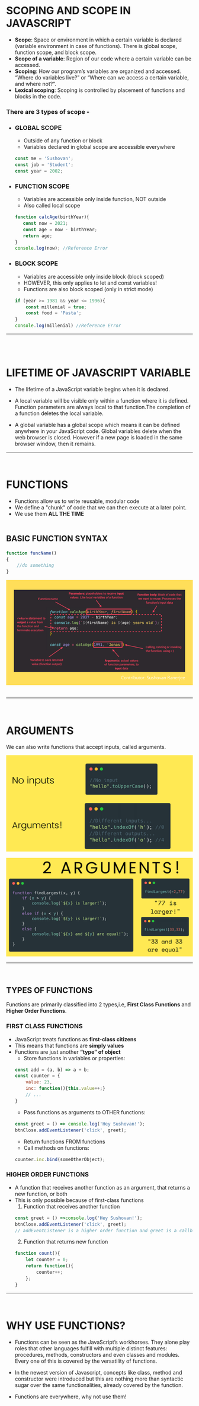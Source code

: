 <br>

# SCOPING AND SCOPE IN JAVASCRIPT

- **Scope**: Space or environment in which a certain variable is declared (variable 
environment in case of functions). There is global scope, function scope, and block scope.
- **Scope of a variable**: Region of our code where a certain variable can be accessed.
- **Scoping**: How our program’s variables are organized and accessed. “Where do variables live?” or “Where can we access a certain variable, and where not?”.
- **Lexical scoping**: Scoping is controlled by placement of functions and blocks in the code.

### There are 3 types of scope -
- ### **GLOBAL SCOPE**
    - Outside of any function or block
    - Variables declared in global scope are accessible everywhere
    ```js
    const me = 'Sushovan';
    const job = 'Student';
    const year = 2002;
    ```
- ### **FUNCTION SCOPE**
    - Variables are accessible only inside function, NOT outside
    - Also called local scope
     ```js
    function calcAge(birthYear){
        const now = 2021;
        const age = now - birthYear;
        return age;
    }
    console.log(now); //Reference Error
    ```
- ### **BLOCK SCOPE**
    - Variables are accessible only inside block (block scoped)
    - HOWEVER, this only applies to let and const variables!
    - Functions are also block scoped (only in strict mode)
    ```js
    if (year >= 1981 && year <= 1996){
        const millenial = true;
        const food = 'Pasta';
    }
    console.log(millenial) //Reference Error
    ```

<hr>
<br><br>

# LIFETIME OF JAVASCRIPT VARIABLE
- The lifetime of a JavaScript variable begins when it is declared.

- A local variable will be visible only within a function where it is defined. Function parameters are always local to that function.The completion of a function deletes the local variable.

- A global variable has a global scope which means it can be defined anywhere in your JavaScript code. Global variables delete when the web browser is closed. However if a new page is loaded in the same browser window, then it remains.
<hr>
<br>

# FUNCTIONS

- Functions allow us to write reusable, modular code 
- We define a "chunk" of code that we can then execute at a later point.
- We use them **ALL THE TIME**
  <br><br>

## BASIC FUNCTION SYNTAX
```js
function funcName()
{ 
    //do something 
}
```
![](anatomy.png)
<br><br>
<hr>
<br>

# ARGUMENTS
We can also write functions that accept inputs, called arguments.
<br>

![](arguments.png)
<br>

![](2_arguments.png)
<hr>
<br> 

## TYPES OF FUNCTIONS
Functions are primarily classified into 2 types,i.e, **First Class Functions** and **Higher Order Functions**.
### FIRST CLASS FUNCTIONS
- JavaScript treats functions as **first-class citizens**
- This means that functions are **simply values**
- Functions are just another **“type” of object**
    - Store functions in variables or properties:
    ```js
    const add = (a, b) => a + b;
    const counter = {
        value: 23,
        inc: function(){this.value++;}
        // ...
    }
    ```
    - Pass functions as arguments to OTHER functions:
    ```js
    const greet = () => console.log('Hey Sushovan!');
    btnClose.addEventListener('click', greet);
    ```
    - Return functions FROM functions
    - Call methods on functions:
    ```js
    counter.inc.bind(someOtherObject);
    ```
### HIGHER ORDER FUNCTIONS
- A function that receives another function as an argument, that returns a new function, or both
- This is only possible because of first-class functions
    1. Function that receives another function
    ```js
    const greet = () =>console.log('Hey Sushovan!');
    btnClose.addEventListener('click', greet);
    // addEventListener is a higher order function and greet is a callback function
    ```
    2. Function that returns new function
    ```js
    function count(){
        let counter = 0;
        return function(){
            counter++;
        };
    }
    ```
<hr>
<br>

# WHY USE FUNCTIONS?
- Functions can be seen as the JavaScript’s workhorses. They alone play roles that other languages fulfill with multiple distinct features: procedures, methods, constructors and even classes and modules. Every one of this is covered by the versatility of functions.

- In the newest version of Javascript, concepts like class, method and constructor were introduced but this are nothing more than syntactic sugar over the same functionalities, already covered by the function.
- Functions are everywhere, why not use them!





